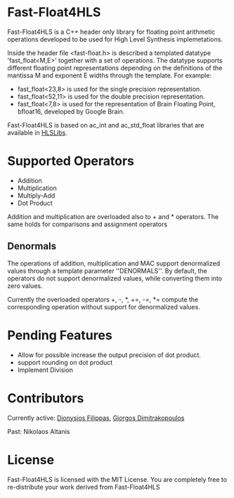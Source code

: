 # Fast-Float4HLS
Fast-Float4HLS is a C++ header only library for floating point arithmetic operations developed to be used for High Level Synthesis implemetations. 

Inside the header file <fast-float.h> is described a templated datatype 'fast_float<M,E>' together with a set of operations. The datatype supports different floating point representations depending on the definitions of the mantissa M and exponent E widths through the template.
For example:
* fast_float<23,8>  is used for the single precision representation.
* fast_float<52,11> is used for the double precision representation.
* fast_float<7,8>  is used for the representation of Brain Floating Point, bfloat16, developed by Google Brain.

Fast-Float4HLS is based on ac_int and ac_std_float libraries that are available in [HLSLibs](https://github.com/hlslibs/ac_types).

# Supported Operators

* Addition
* Multiplication
* Multiply-Add
* Dot Product

Addition and multiplication are overloaded also to + and * operators. The same holds for comparisons and assignment operators

## Denormals
The operations of addition, multiplication and MAC support denormalized values through a template parameter ''DENORMALS''. By default, the operators do not support denormalized values, while converting them into zero values.

Currently the overloaded operators +, -, *, +=, -=, *= compute the corresponding operation without support for denormalized values.

# Pending Features

* Allow for possible increase the output precision of dot product.
* support rounding on dot product
* Implement Division

# Contributors

Currently active: [Dionysios Filippas](https://github.com/dionisisfil), [Giorgos Dimitrakopoulos](https://github.com/gdimitrak)

Past: Nikolaos Altanis

# License
Fast-Float4HLS is licensed with the MIT License. You are completely free to re-distribute your work derived from Fast-Float4HLS

